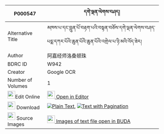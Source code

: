 |P000547|དགེ་ལྡན་ལེགས་བཤད། 
| --- | --- 
|Alternative Title |མཁས་པ་དང་བླུན་པོ་བརྟག་པའི་བསྟན་བཅོས་དགེ་ལྡན་ལེགས་བཤད་པདྨ་དཀར་པོའི་ཆུན་པོའི་ཆུན་པོའི་འགྲེལ་པ་ཉི་མའི་འོད་ཟེར།
|Author| 阿嘉经师洛桑顿珠
|BDRC ID | W942
|Creator | Google OCR
|Number of Volumes| 1
|<img width="25" src="https://img.icons8.com/color/25/000000/edit-property.png">Edit Online| [<img width="25" src="https://avatars.githubusercontent.com/u/45091458?s=200&v=4"> Open in Editor](http://editor.openpecha.org/P000547)
|<img width="25" src="https://img.icons8.com/fluent/48/000000/download-2.png"/>  Download | [![](https://img.icons8.com/color/20/000000/txt.png)Plain Text](https://github.com/Openpecha/P000547/releases/download/v1/ge_den_lekshe_plain_P000547.zip), [![](https://img.icons8.com/color/20/000000/txt.png)Text with Pagination](https://github.com/Openpecha/P000547/releases/download/v1/ge_den_lekshe_pages_P000547.zip)
|<img width="25" src="https://img.icons8.com/plasticine/100/000000/pictures-folder.png"/>  Source Images | [<img width="25" src="https://library.bdrc.io/icons/BUDA-small.svg"> Images of text file open in BUDA](https://library.bdrc.io/show/bdr:W942)